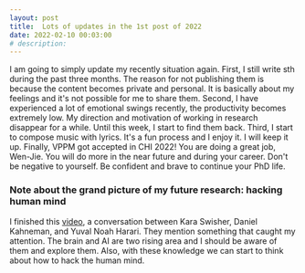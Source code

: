```yaml
---
layout: post
title:  Lots of updates in the 1st post of 2022
date: 2022-02-10 00:03:00
# description: 
---
```


I am going to simply update my recently situation again. First, I still write sth during the past three months. The reason for not publishing them is because the content becomes private and personal. It is basically about my feelings and it's not possible for me to share them. Second, I have experienced a lot of emotional swings recently, the productivity becomes extremely low. My direction and motivation of working in research disappear for a while. Until this week, I start to find them back. Third, I start to compose music with lyrics. It's a fun process and I enjoy it. I will keep it up. Finally, VPPM got accepted in CHI 2022! You are doing a great job, Wen-Jie. You will do more in the near future and during your career. Don't be negative to yourself. Be confident and brave to continue your PhD life.

### Note about the grand picture of my future research: hacking human mind

I finished this [video](https://www.youtube.com/watch?v=7yhg7NmTeVg), a conversation between Kara Swisher, Daniel Kahneman, and Yuval Noah Harari. They mention something that caught my attention. The brain and AI are two rising area and I should be aware of them and explore them. Also, with these knowledge we can start to think about how to hack the human mind.
